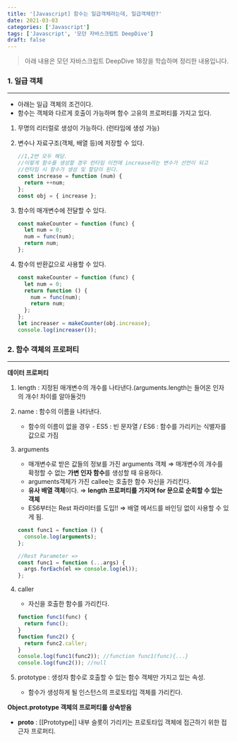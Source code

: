 ```yaml
---
title: '[Javascript] 함수는 일급객체라는데, 일급객체란?'
date: 2021-03-03
categories: ['Javascript']
tags: ['Javascript', '모던 자바스크립트 DeepDive']
draft: false
---
```




> 아래 내용은 모던 자바스크립트 DeepDive 18장을 학습하며 정리한 내용입니다.

<!--more-->

### 1. 일급 객체

---

- 아래는 일급 객체의 조건이다.
- 함수는 객체와 다르게 호출이 가능하며 함수 고유의 프로퍼티를 가지고 있다.

1. 무명의 리터럴로 생성이 가능하다. (런타임에 생성 가능)
2. 변수나 자료구조(객체, 배열 등)에 저장할 수 있다.

   ```jsx
   //1,2번 모두 해당.
   //이렇게 함수를 생성할 경우 런타임 이전에 increase라는 변수가 선언이 되고
   //런타임 시 함수가 생성 및 할당이 된다.
   const increase = function (num) {
     return ++num;
   };
   const obj = { increase };
   ```

3. 함수의 매개변수에 전달할 수 있다.

   ```jsx
   const makeCounter = function (func) {
     let num = 0;
     num = func(num);
     return num;
   };
   ```

4. 함수의 반환값으로 사용할 수 있다.

   ```jsx
   const makeCounter = function (func) {
     let num = 0;
     return function () {
       num = func(num);
       return num;
     };
   };
   let increaser = makeCounter(obj.increase);
   console.log(increaser());
   ```

### 2. 함수 객체의 프로퍼티

---

**데이터 프로퍼티**

1. length : 지정된 매개변수의 개수를 나타낸다.(arguments.length는 들어온 인자의 개수! 차이를 알아둘것!)
2. name : 함수의 이름을 나타낸다.
   - 함수의 이름이 없을 경우 - ES5 : 빈 문자열 / ES6 : 함수를 가리키는 식별자를 값으로 가짐
3. arguments

   - 매개변수로 받은 값들의 정보를 가진 arguments 객체 ⇒ 매개변수의 개수를 확정할 수 없는 **가변 인자 함수**를 생성할 때 유용하다.
   - arguments객체가 가진 callee는 호출한 함수 자신을 가리킨다.
   - **유사 배열 객체**이다. ⇒ **length 프로퍼티를 가지며 for 문으로 순회할 수 있는 객체**
   - ES6부터는 Rest 파라미터를 도입!! ⇒ 배열 메서드를 바인딩 없이 사용할 수 있게 됨.

   ```jsx
   const func1 = function () {
     console.log(arguments);
   };

   //Rest Parameter =>
   const func1 = function (...args) {
     args.forEach(el => console.log(el));
   };
   ```

4. caller

   - 자신을 호출한 함수를 가리킨다.

   ```jsx
   function func1(func) {
     return func();
   }
   function func2() {
     return func2.caller;
   }
   console.log(func1(func2)); //function func1(func){...}
   console.log(func2()); //null
   ```

5. prototype : 생성자 함수로 호출할 수 있는 함수 객체만 가지고 있는 속성.
   - 함수가 생성하게 될 인스턴스의 프로토타입 객체를 가리킨다.

**Object.prototype 객체의 프로퍼티를 상속받음**

- **proto** : [[Prototype]] 내부 슬롯이 가리키는 프로토타입 객체에 접근하기 위한 접근자 프로퍼티.
